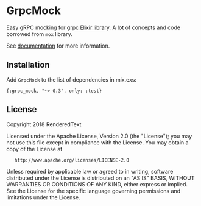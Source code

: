# GrpcMock
Easy gRPC mocking for [grpc Elixir library](https://github.com/tony612/grpc-elixir).
A lot of concepts and code borrowed from `mox` library.

See [documentation](https://hexdocs.pm/grpc_mock/) for more information.

## Installation
Add `GrpcMock` to the list of dependencies in mix.exs:
```
{:grpc_mock, "~> 0.3", only: :test}
```

## License
Copyright 2018 RenderedText

   Licensed under the Apache License, Version 2.0 (the "License");
   you may not use this file except in compliance with the License.
   You may obtain a copy of the License at

       http://www.apache.org/licenses/LICENSE-2.0

   Unless required by applicable law or agreed to in writing, software
   distributed under the License is distributed on an "AS IS" BASIS,
   WITHOUT WARRANTIES OR CONDITIONS OF ANY KIND, either express or implied.
   See the License for the specific language governing permissions and
   limitations under the License.
